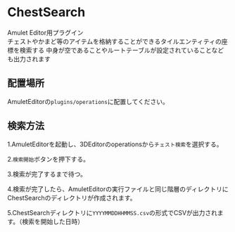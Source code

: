 # ChestSearch
Amulet Editor用プラグイン  
チェストやかまど等のアイテムを格納することができるタイルエンティティの座標を検索する
中身が空であることやルートテーブルが設定されていることなども出力されます

## 配置場所
AmuletEditorの`plugins/operations`に配置してください。

## 検索方法
1.AmuletEditorを起動し、3DEditorのoperationsから`チェスト検索`を選択する。

2.`検索開始`ボタンを押下する。

3.検索が完了するまで待つ。

4.検索が完了したら、AmuletEditorの実行ファイルと同じ階層のディレクトリにChestSearchのディレクトリが作成されます。

5.ChestSearchディレクトリに`YYYYMMDDHHMMSS.csv`の形式でCSVが出力されます。（検索を開始した日時）
